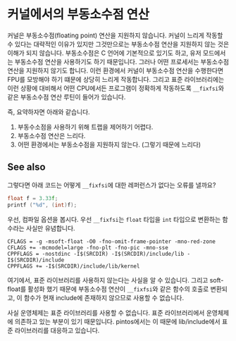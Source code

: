 # 커널에서의 부동소수점 연산
커널은 부동소수점(floating point) 연산을 지원하지 않습니다. 커널이 느리게 작동할 수 있다는 대략적인 이유가 있지만 그것만으로는 부동소수점 연산을 지원하지 않는 것은 이해가 되지 않습니다. 부동소수점은 C 언어에 기본적으로 있기도 하고, 유저 모드에서는 부동소수점 연산을 사용하기도 하기 때문입니다. 그러나 어떤 프로세서는 부동소수점 연산을 지원하지 않기도 합니다. 이런 환경에서 커널이 부동소수점 연산을 수행한다면 FPU를 모방해야 하기 떄문에 상당히 느리게 작동합니다. 그리고 표준 라이브러리에는 이런 상황에 대비해서 어떤 CPU에서든 프로그램이 정확하게 작동하도록 `__fixfsi`와 같은 부동소수점 연산 루틴이 들어가 있습니다.

즉, 요약하자면 아래와 같습니다.
1. 부동수소점을 사용하기 위해 트랩을 제어하기 어렵다.
2. 부동소수점 연산은 느리다.
3. 어떤 환경에서는 부동소수점을 지원하지 않는다. (그렇기 때문에 느리다)

## See also
그렇다면 아래 코드는 어떻게 `__fixfsi`에 대한 레퍼런스가 없다는 오류를 낼까요?
``` c
float f = 3.33f;
printf ("%d", (int)f);
```

우선, 컴파일 옵션을 봅시다. 우선 `__fixfsi`는 `float` 타입을 `int` 타입으로 변환하는 함수라는 사실만 유념합니다.
```
CFLAGS = -g -msoft-float -O0 -fno-omit-frame-pointer -mno-red-zone
CFLAGS += -mcmodel=large -fno-plt -fno-pic -mno-sse
CPPFLAGS = -nostdinc -I$(SRCDIR) -I$(SRCDIR)/include/lib -I$(SRCDIR)/include
CPPFLAGS += -I$(SRCDIR)/include/lib/kernel
```
여기에서, 표준 라이브러리를 사용하지 않는다는 사실을 알 수 있습니다.  그리고 soft-float를 활성화 했기 때문에 부동소수점 연산이 `__fixfsi`와 같은 함수의 호출로 변환되고, 이 함수가 현재 include에 존재하지 않으므로 사용할 수 없습니다.

사실 운영체제는 표준 라이브러리를 사용할 수 없습니다. 표준 라이브러리에서 운영체제에 의존하고 있는 부분이 있기 때문입니다. pintos에서는 이 때문에 lib/include에서 표준 라이브러리를 대응하고 있습니다.